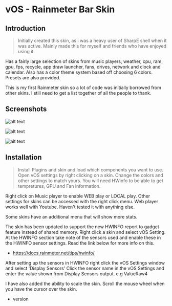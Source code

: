 # vOS - Rainmeter Bar Skin

## Introduction

> Initially created this skin, as i was a heavy user of SharpE shell when it was active.
> Mainly made this for myself and friends who have enjoyed using it.

Has a fairly large selection of skins from music players, weather, cpu, ram, gpu, fps, recycle, app draw launcher, fans, drives, network and clock and calendar. Also has a color theme system based off choosing 6 colors. Presets are also provided.

This is my first Rainmeter skin so a lot of code was initially borrowed from other skins. I still need to get a list together of all the people to thank.

## Screenshots

![alt text](https://i.imgur.com/RMc2tmY.png)

![alt text](https://i.imgur.com/bhtzMF6.jpg)

![alt text](https://i.imgur.com/q6u1jPj.png)


## Installation

> Install Plugins and skin and load which components you want to use. Open vOS settings by right clicking on a skin. Change the colors and other settings to match yours. You will need HWinfo to be able to get tempretures, GPU and Fan information.

Right click on Music player to enable WEB play or LOCAL play. Other settings for skins can be accessed with the right click menu. Web player works well with Youtube. Haven't tested it with anything else.

Some skins have an additional menu that will show more stats.

The skin has been updated to support the new HWINFO report to gadget feature instead of shared memory.
Right click a skin and select vOS Setting. At the HWINFO section take note of the sensors used and enable these in the HWINFO sensor settings. Read the link below for more info on this.
- https://docs.rainmeter.net/tips/hwinfo/

After setting up the sensors in HWINFO right click the vOS Settings window and select 'Display Sensors'
Click the sensor name in the vOS Settings and enter the value shown from Display Sensors output. e.g ValueRaw4

I have also added the ability to scale the skin. Scroll the mouse wheel when you have the cursor over the skin.

- version